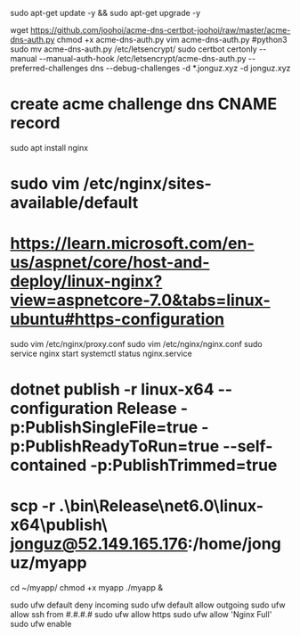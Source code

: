 sudo apt-get update -y && sudo apt-get upgrade -y

wget https://github.com/joohoi/acme-dns-certbot-joohoi/raw/master/acme-dns-auth.py
chmod +x acme-dns-auth.py
vim acme-dns-auth.py #python3
sudo mv acme-dns-auth.py /etc/letsencrypt/
sudo certbot certonly --manual --manual-auth-hook /etc/letsencrypt/acme-dns-auth.py --preferred-challenges dns --debug-challenges -d \*.jonguz.xyz -d jonguz.xyz
# create acme challenge dns CNAME record 

sudo apt install nginx
# sudo vim /etc/nginx/sites-available/default
# https://learn.microsoft.com/en-us/aspnet/core/host-and-deploy/linux-nginx?view=aspnetcore-7.0&tabs=linux-ubuntu#https-configuration
sudo vim /etc/nginx/proxy.conf
sudo vim /etc/nginx/nginx.conf
sudo service nginx start
systemctl status nginx.service

# dotnet publish -r linux-x64 --configuration Release -p:PublishSingleFile=true -p:PublishReadyToRun=true --self-contained -p:PublishTrimmed=true
# scp -r .\bin\Release\net6.0\linux-x64\publish\ jonguz@52.149.165.176:/home/jonguz/myapp

cd ~/myapp/
chmod +x myapp
./myapp &

sudo ufw default deny incoming
sudo ufw default allow outgoing
sudo ufw allow ssh from #.#.#.#
sudo ufw allow https
sudo ufw allow 'Nginx Full'
sudo ufw enable